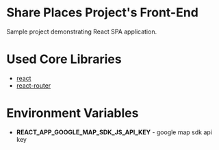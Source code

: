 # Share Places Project's Front-End

Sample project demonstrating React SPA application.

# Used Core Libraries
- [react](https://reactjs.org/)
- [react-router](https://reactrouter.com/)

# Environment Variables
- **REACT_APP_GOOGLE_MAP_SDK_JS_API_KEY** - google map sdk api key
